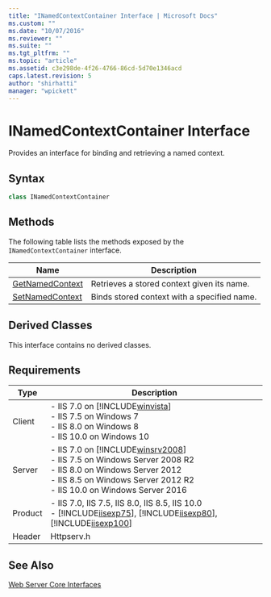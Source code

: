 ```yaml
---
title: "INamedContextContainer Interface | Microsoft Docs"
ms.custom: ""
ms.date: "10/07/2016"
ms.reviewer: ""
ms.suite: ""
ms.tgt_pltfrm: ""
ms.topic: "article"
ms.assetid: c3e298de-4f26-4766-86cd-5d70e1346acd
caps.latest.revision: 5
author: "shirhatti"
manager: "wpickett"
---
```

# INamedContextContainer Interface
Provides an interface for binding and retrieving a named context.  
  
## Syntax  
  
```cpp  
class INamedContextContainer  
```  
  
## Methods  
 The following table lists the methods exposed by the `INamedContextContainer` interface.  
  
|Name|Description|  
|----------|-----------------|  
|[GetNamedContext](../../web-development-reference\webdev-native-api-reference/inamedcontextcontainer-getnamedcontext-method.md)|Retrieves a stored context given its name.|  
|[SetNamedContext](../../web-development-reference\webdev-native-api-reference/inamedcontextcontainer-setnamedcontext.md)|Binds stored context with a specified name.|  
  
## Derived Classes  
 This interface contains no derived classes.  
  
## Requirements  
  
|Type|Description|  
|----------|-----------------|  
|Client|-   IIS 7.0 on [!INCLUDE[winvista](../../wmi-provider/includes/winvista-md.md)]<br />-   IIS 7.5 on Windows 7<br />-   IIS 8.0 on Windows 8<br />-   IIS 10.0 on Windows 10|  
|Server|-   IIS 7.0 on [!INCLUDE[winsrv2008](../../wmi-provider/includes/winsrv2008-md.md)]<br />-   IIS 7.5 on Windows Server 2008 R2<br />-   IIS 8.0 on Windows Server 2012<br />-   IIS 8.5 on Windows Server 2012 R2<br />-   IIS 10.0 on Windows Server 2016|  
|Product|-   IIS 7.0, IIS 7.5, IIS 8.0, IIS 8.5, IIS 10.0<br />-   [!INCLUDE[iisexp75](../../web-development-reference/native-code-api-reference/includes/iisexp75-md.md)], [!INCLUDE[iisexp80](../../web-development-reference/native-code-api-reference/includes/iisexp80-md.md)], [!INCLUDE[iisexp100](../../web-development-reference/native-code-api-reference/includes/iisexp100-md.md)]|  
|Header|Httpserv.h|  
  
## See Also  
 [Web Server Core Interfaces](../../web-development-reference\webdev-native-api-reference/web-server-core-interfaces.md)